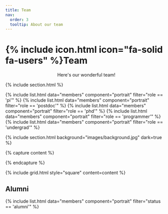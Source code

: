 ```yaml
---
title: Team
nav:
  order: 3
  tooltip: About our team
---
```


# {% include icon.html icon="fa-solid fa-users" %}Team

<div style="text-align: center;">
  Here's our wonderful team!
</div>

{% include section.html %}

{% include list.html data="members" component="portrait" filter="role == 'pi'" %}
{% include list.html data="members" component="portrait" filter="role == 'postdoc'" %}
{% include list.html data="members" component="portrait" filter="role == 'phd'" %}
{% include list.html data="members" component="portrait" filter="role == 'programmer'" %}
{% include list.html data="members" component="portrait" filter="role == 'undergrad'" %}

{% include section.html background="images/background.jpg" dark=true %}

{% capture content %}

{% endcapture %}

{% include grid.html style="square" content=content %}

## Alumni

{% include list.html data="members" component="portrait" filter="status == 'alumni'" %}